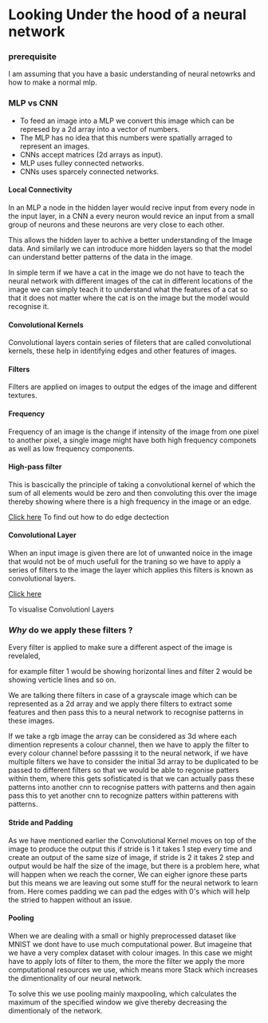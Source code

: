 # Looking Under the hood of a neural network

### prerequisite

I am assuming that you have a basic understanding of neural netowrks and how to make a normal mlp.

### MLP vs CNN

* To feed an image into a MLP we convert this image which can be represed by a 2d array into a vector of numbers.
* The MLP has no idea that this numbers were spatially arraged to represent an images.
* CNNs accept matrices (2d arrays as input).
* MLP uses fulley connected networks.
* CNNs uses sparcely connected networks.

#### Local Connectivity

In an MLP a node in the hidden layer would recive input from every node in the input layer, in a CNN a every neuron would revice an input from a small group of neurons and these neurons are very close to each other.

This allows the hidden layer to achive a better understanding of the Image data. And similarly we can introduce more hidden layers so that the model can understand better patterns of the data in the image.

In simple term if we have a cat in the image we do not have to teach the neural network with different images of the cat in different locations of the image we can simply teach it to understand what the features of a cat so that it does not matter where the cat is on the image but the model would recognise it.

#### Convolutional Kernels

Convolutional layers contain series of fileters that are called convolutional kernels, these help in identifying edges and other features of images.

#### Filters

Filters are applied on images to output the edges of the image and different textures.

#### Frequency

Frequency of an image is the change if intensity of the image from one pixel to another pixel, a single image might have both high frequency componets as well as low frequency components.

#### High-pass filter

This is bascically the principle of taking a convolutional kernel of which the sum of all elements would be zero and then convoluting this over the image thereby showing where there is a high frequency in the image or an edge.

[Click here](https://github.com/abhijitramesh/cnn-under-the-hood/blob/master/Filter%20for%20Edge%20dectection.ipynb)
To find out how to do edge dectection

#### Convolutional Layer

When an input image is given there are lot of unwanted noice in the image that would not be of much usefull for the traning so we have to apply a series of filters to the image the layer which applies this filters is known as convolutional layers.

[Click here](https://github.com/abhijitramesh/cnn-under-the-hood/blob/master/Convolutional%20Layers.ipynb)

To visualise Convolutionl Layers

### *Why* do we apply these filters ?

Every filter is applied to make sure a different aspect of the image is revelaled,

for example filter 1 would be showing horizontal lines and filter 2 would be showing verticle lines and so on.

We are talking there filters in case of a grayscale image which can be represented as a 2d array and we apply there filters to extract some features and then pass this to a neural network to recognise patterns in these images.

If we take a rgb image the array can be considered as 3d where each dimention represents a colour channel, then we have to apply the filter to every colour channel before passsing it to the neural network, if we have multiple filters we have to consider the initial 3d array to be duplicated to be passed to different filters so that we would be able to regonise patters within them, where this gets sofisticated is that we can actually pass these patterns into another cnn to recognise patters with patterns and then again pass this to yet another cnn to recognize patters within patterens with patterns.

#### Stride and Padding

As we have mentioned earlier the Convolutional Kernel moves on top of the image to produce the output this if stride is 1 it takes 1 step every time and create an output of the same size of image, if stride is 2 it takes 2 step and output would be half the size of the image, but there is a problem here, what will happen when we reach the corner, We can eigher ignore these parts but this means we are leaving out some stuff for the neural network to learn from. Here comes padding we can pad the edges with 0's which will help the stried to happen without an issue.

#### Pooling

When we are dealing with a small or highly preprocessed dataset like MNIST we dont have to use much computational power. But imageine that we have a very complex dataset with colour images. In this case we might have to apply lots of filter to them, the more the filter we apply the more computational resources we use, which means more Stack which increases the dimentionality of our neural network.

To solve this we use pooling mainly maxpooling, which calculates the maximum of the specified window we give thereby decreasing the dimentionaly of the network.


